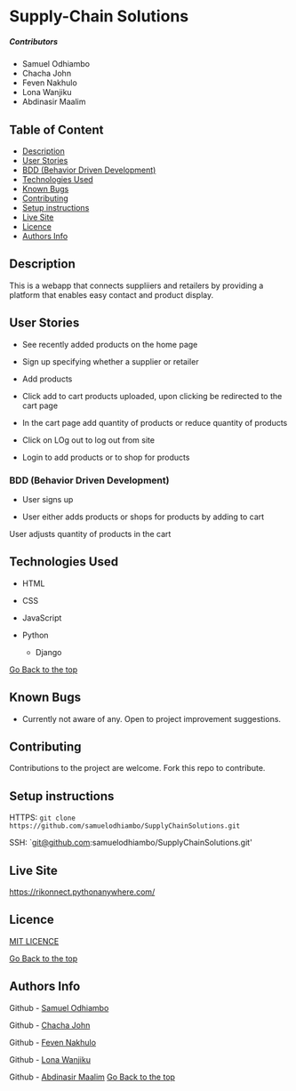 # Supply-Chain Solutions

##### Contributors
- Samuel Odhiambo
- Chacha John
- Feven Nakhulo
- Lona Wanjiku
- Abdinasir Maalim

## Table of Content

+ [Description](#description)
+ [User Stories](#user-stories)
+ [BDD (Behavior Driven Development)](#bdd-behavior-driven-development)
+ [Technologies Used](#technologies-used)
+ [Known Bugs](#known-bugs)
+ [Contributing](#contributing)
+ [Setup instructions](#setup-instructions)
+ [Live Site](#live-site)
+ [Licence](#licence)
+ [Authors Info](#author-Info)

## Description
<p>This is a webapp that connects suppliiers and retailers by providing a platform that enables easy contact and product display.</p>

## User Stories

- See recently added products on the home page

- Sign up specifying whether a supplier or retailer

- Add products

- Click add to cart products uploaded, upon clicking be redirected to the cart page

- In the cart page add quantity of products or reduce quantity of products

- Click on LOg out to log out from site

- Login to add products or to shop for products


### BDD (Behavior Driven Development)

- User signs up

- User either adds products or shops for products by adding to cart

User adjusts quantity of products in the cart


## Technologies Used

* HTML 

* CSS

* JavaScript

* Python
   - Django

[Go Back to the top](#title)

## Known Bugs

- Currently not aware of any. Open to project improvement suggestions.

## Contributing

Contributions to the project are welcome. Fork this repo to contribute.

## Setup instructions

HTTPS: `git clone https://github.com/samuelodhiambo/SupplyChainSolutions.git`

SSH: `git@github.com:samuelodhiambo/SupplyChainSolutions.git'

## Live Site

https://rikonnect.pythonanywhere.com/

## Licence
[MIT LICENCE](https://github.com/FevenLynn/SupplyChainSolutions/blob/master/LICENSE)

[Go Back to the top](#title)

## Authors Info


Github - [Samuel Odhiambo](https://github.com/samuelodhiambo)

Github - [Chacha John](https://github.com/chacha-john)

Github - [Feven Nakhulo](https://github.com/FevenLynn)

Github - [Lona Wanjiku](https://github.com/Lorna-Mwaura)

Github - [Abdinasir Maalim](https://github.com/nazonasirkey)
[Go Back to the top](#title)
